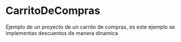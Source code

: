 # CarritoDeCompras
Ejemplo de un proyecto de un carrito de compras, es este ejemplo se implementas descuentos de manera dinamica
